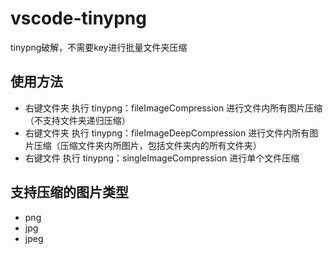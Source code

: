 # vscode-tinypng

tinypng破解，不需要key进行批量文件夹压缩

## 使用方法

- 右键文件夹 执行  tinypng：fileImageCompression 进行文件内所有图片压缩（不支持文件夹递归压缩）
- 右键文件夹 执行  tinypng：fileImageDeepCompression 进行文件内所有图片压缩（压缩文件夹内所图片，包括文件夹内的所有文件夹）
- 右键文件 执行 tinypng：singleImageCompression 进行单个文件压缩

## 支持压缩的图片类型

- png
- jpg
- jpeg
  